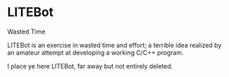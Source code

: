 # LITEBot
Wasted Time

LITEBot is an exercise in wasted time and effort; a terrible idea realized by an amateur attempt at developing a working C/C++ program.

I place ye here LITEBot, far away but not entirely deleted.
